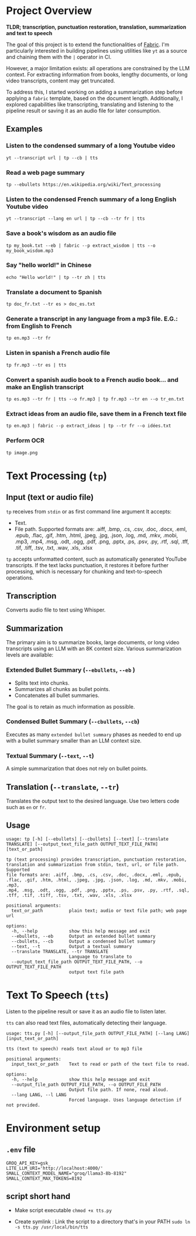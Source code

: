 # Project Overview

**TLDR; transcription, punctuation restoration, translation, summarization and text to speech**

The goal of this project is to extend the functionalities of [Fabric](https://github.com/danielmiessler/fabric). I'm particularly interested in building pipelines using utilities like `yt` as a source and chaining them with the `|` operator in CI.

However, a major limitation exists: all operations are constrained by the LLM context. For extracting information from books, lengthy documents, or long video transcripts, content may get truncated.

To address this, I started working on adding a summarization step before applying a `fabric` template, based on the document length. 
Additionally, I explored capabilities like transcripting, translating and listening to the pipeline result or saving it as an audio file for later consumption.

## Examples

### Listen to the condensed summary of a long Youtube video
`yt --transcript url | tp --cb | tts`

### Read a web page summary
`tp --ebullets https://en.wikipedia.org/wiki/Text_processing`

### Listen to the condensed French summary of a long English Youtube video
`yt --transcript --lang en url | tp --cb --tr fr | tts`

### Save a book's wisdom as an audio file
`tp my_book.txt --eb | fabric --p extract_wisdom | tts --o my_book_wisdom.mp3` 

### Say "hello world!" in Chinese
`echo "Hello world!" | tp --tr zh | tts`

### Translate a document to Spanish
`tp doc_fr.txt --tr es > doc_es.txt`

### Generate a transcript in any language from a mp3 file. E.G.: from English to French
`tp en.mp3 --tr fr`

### Listen in spanish a French audio file
`tp fr.mp3 --tr es | tts` 

### Convert a spanish audio book to a French audio book... and make an English transcript
`tp es.mp3 --tr fr | tts --o fr.mp3 | tp fr.mp3 --tr en --o tr_en.txt`

### Extract ideas from an audio file, save them in a French text file
`tp en.mp3 | fabric --p extract_ideas | tp --tr fr --o idées.txt`

### Perform OCR
`tp image.png` 

# Text Processing (`tp`)

## Input (text or audio file)

`tp` receives from `stdin` or as first command line argument
It accepts:
- Text.
- File path. Supported formats are: .aiff, .bmp, .cs, .csv, .doc, .docx, .eml, .epub, .flac, .gif, .htm, .html, .jpeg, .jpg, .json, .log, .md, .mkv, .mobi, .mp3, .mp4, .msg, .odt, .ogg, .pdf, .png, .pptx, .ps, .psv, .py, .rtf, .sql, .tff, .tif, .tiff, .tsv, .txt, .wav, .xls, .xlsx

`tp` accepts unformatted content, such as automatically generated YouTube transcripts. If the text lacks punctuation, it restores it before further processing, which is necessary for chunking and text-to-speech operations.

## Transcription

Converts audio file to text using Whisper.

## Summarization

The primary aim is to summarize books, large documents, or long video transcripts using an LLM with an 8K context size. Various summarization levels are available:

### Extended Bullet Summary (`--ebullets`, `--eb` )

- Splits text into chunks.
- Summarizes all chunks as bullet points.
- Concatenates all bullet summaries.

The goal is to retain as much information as possible.

### Condensed Bullet Summary (`--cbullets`, `--cb`)

Executes as many `extended bullet summary` phases as needed to end up with a bullet summary smaller than an LLM context size.

### Textual Summary (`--text`, `--t`)

A simple summarization that does not rely on bullet points.

## Translation (`--translate`, `--tr`)

Translates the output text to the desired language.
Use two letters code such as `en` or `fr`.

## Usage
```
usage: tp [-h] [--ebullets] [--cbullets] [--text] [--translate TRANSLATE] [--output_text_file_path OUTPUT_TEXT_FILE_PATH] [text_or_path]

tp (text processing) provides transcription, punctuation restoration, translation and summarization from stdin, text, url, or file path. Supported
file formats are: .aiff, .bmp, .cs, .csv, .doc, .docx, .eml, .epub, .flac, .gif, .htm, .html, .jpeg, .jpg, .json, .log, .md, .mkv, .mobi, .mp3,
.mp4, .msg, .odt, .ogg, .pdf, .png, .pptx, .ps, .psv, .py, .rtf, .sql, .tff, .tif, .tiff, .tsv, .txt, .wav, .xls, .xlsx

positional arguments:
  text_or_path          plain text; audio or text file path; web page url

options:
  -h, --help            show this help message and exit
  --ebullets, --eb      Output an extended bullet summary
  --cbullets, --cb      Output a condensed bullet summary
  --text, --t           Output a textual summary
  --translate TRANSLATE, --tr TRANSLATE
                        Language to translate to
  --output_text_file_path OUTPUT_TEXT_FILE_PATH, --o OUTPUT_TEXT_FILE_PATH
                        output text file path
```

# Text To Speech (`tts`)

Listen to the pipeline result or save it as an audio file to listen later.

`tts` can also read text files, automatically detecting their language.

```
usage: tts.py [-h] [--output_file_path OUTPUT_FILE_PATH] [--lang LANG] [input_text_or_path]

tts (text to speech) reads text aloud or to mp3 file

positional arguments:
  input_text_or_path    Text to read or path of the text file to read.

options:
  -h, --help            show this help message and exit
  --output_file_path OUTPUT_FILE_PATH, --o OUTPUT_FILE_PATH
                        Output file path. If none, read aloud.
  --lang LANG, --l LANG
                        Forced language. Uses language detection if not provided.
```

# Environment setup

## `.env` file
```
GROQ_API_KEY=gsk_
LITE_LLM_URI='http://localhost:4000/'
SMALL_CONTEXT_MODEL_NAME="groq/llama3-8b-8192"
SMALL_CONTEXT_MAX_TOKENS=8192
```

## script short hand

- Make script executable
`chmod +x tts.py`

- Create symlink : Link the script to a directory that's in your PATH
`sudo ln -s tts.py /usr/local/bin/tts`